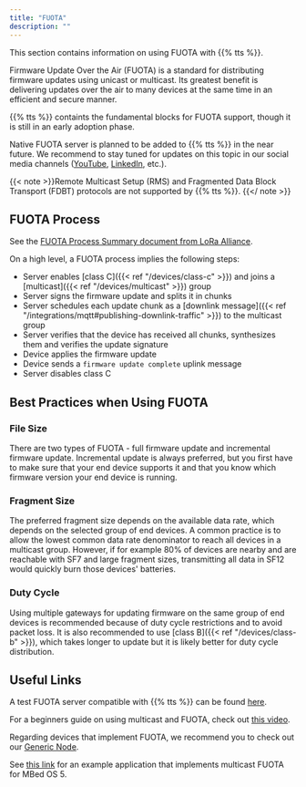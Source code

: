 ```yaml
---
title: "FUOTA"
description: ""
---
```


This section contains information on using FUOTA with {{% tts %}}.

<!--more-->

Firmware Update Over the Air (FUOTA) is a standard for distributing firmware updates using unicast or multicast. Its greatest benefit is delivering updates over the air to many devices at the same time in an efficient and secure manner.

{{% tts %}} containts the fundamental blocks for FUOTA support, though it is still in an early adoption phase.

Native FUOTA server is planned to be added to {{% tts %}} in the near future. We recommend to stay tuned for updates on this topic in our social media channels ([YouTube](https://www.youtube.com/c/TheThingsNetworkCommunity), [LinkedIn](https://www.linkedin.com/company/the-things-network/), etc.).

{{< note >}}Remote Multicast Setup (RMS) and Fragmented Data Block Transport (FDBT) protocols are not supported by {{% tts %}}. {{</ note >}}

## FUOTA Process

See the [FUOTA Process Summary document from LoRa Alliance](https://lora-alliance.org/wp-content/uploads/2020/11/tr002-fuota_process_summary-v1.0.0.pdf).

On a high level, a FUOTA process implies the following steps:

- Server enables [class C]({{< ref "/devices/class-c" >}}) and joins a [multicast]({{< ref "/devices/multicast" >}}) group
- Server signs the firmware update and splits it in chunks
- Server schedules each update chunk as a [downlink message]({{< ref "/integrations/mqtt#publishing-downlink-traffic" >}}) to the multicast group 
- Server verifies that the device has received all chunks, synthesizes them and verifies the update signature
- Device applies the firmware update
- Device sends a `firmware update complete` uplink message
- Server disables class C

## Best Practices when Using FUOTA

### File Size

There are two types of FUOTA - full firmware update and incremental firmware update. Incremental update is always preferred, but you first have to make sure that your end device supports it and that you know which firmware version your end device is running.

### Fragment Size

The preferred fragment size depends on the available data rate, which depends on the selected group of end devices. A common practice is to allow the lowest common data rate denominator to reach all devices in a multicast group. However, if for example 80% of devices are nearby and are reachable with SF7 and large fragment sizes, transmitting all data in SF12 would quickly burn those devices' batteries.

### Duty Cycle

Using multiple gateways for updating firmware on the same group of end devices is recommended because of duty cycle restrictions and to avoid packet loss. It is also recommended to use [class B]({{< ref "/devices/class-b" >}}), which takes longer to update but it is likely better for duty cycle distribution.

## Useful Links

A test FUOTA server compatible with {{% tts %}} can be found [here](https://github.com/elsalahy/test-fuota-server).

For a beginners guide on using multicast and FUOTA, check out [this video](https://www.youtube.com/watch?v=UIF5cOpLZxE).

Regarding devices that implement FUOTA, we recommend you to check out our [Generic Node](https://www.genericnode.com/docs/).

See [this link](https://github.com/ARMmbed/mbed-os-example-lorawan-fuota) for an example application that implements multicast FUOTA for MBed OS 5.